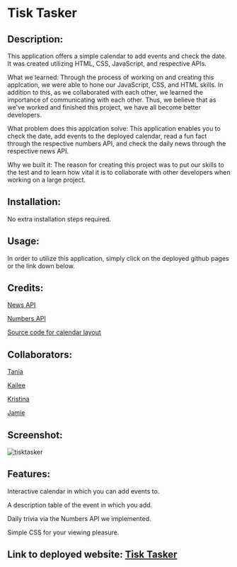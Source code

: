 # Tisk Tasker

## Description:

This application offers a simple calendar to add events and check the date. It was created utilizing HTML, CSS, JavaScript, and respective APIs. 

What we learned: Through the process of working on and creating this applcation, we were able to hone our JavaScript, CSS, and HTML skills. In addition to this, as we collaborated with each other, we learned the importance of communicating with each other. Thus, we believe that as we've worked and finished this project, we have all become better developers.

What problem does this applcation solve: This application enables you to check the date, add events to the deployed calendar, read a fun fact through the respective numbers API, and check the daily news through the respective news API.

Why we built it: The reason for creating this project was to put our skills to the test and to learn how vital it is to collaborate with other developers when working on a large project.

## Installation:

No extra installation steps required.

## Usage:

In order to utilize this application, simply click on the deployed github pages or the link down below.

## Credits:

[News API](https://newsapi.org/?ref=apilist.fun)

[Numbers API](http://numbersapi.com/#42)

[Source code for calendar layout](https://csshint.com/javascript-calendar/)

## Collaborators:

[Tania](https://github.com/Shrcker)

[Kailee](https://github.com/kaileesegarra)

[Kristina](https://github.com/gocrushgoals)

[Jamie](https://github.com/JamieThompson101)

## Screenshot:

![tisktasker](https://github.com/Shrcker/Tisk-Tasker/assets/130515437/3d8f33ea-832f-44cd-9cc8-b9fd52e22442)

## Features:

Interactive calendar in which you can add events to.

A description table of the event in which you add.

Daily trivia via the Numbers API we implemented.

Simple CSS for your viewing pleasure.


## Link to deployed website: [Tisk Tasker](https://shrcker.github.io/tisk-tasker)
